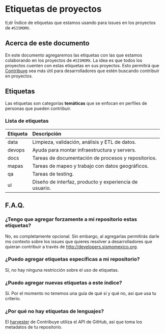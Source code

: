 # Etiquetas de proyectos

tl;dr Índice de etiquetas que estamos usando para issues en los proyectos de `#SISMOMX`. 

## Acerca de este documento

En este documento agregaremos las etiquetas con las que estamos colaborando en los proyectos de `#SISMOMX`. La idea es que todos los proyectos cuenten con estas etiquetas en sus proyectos. Esto permitirá que [Contribuye](http://developers.codeandomexico.org) sea más útil para desarrolladores que estén buscando contribuir en proyectos.

## Etiquetas

Las etiquetas son categorías **temáticas** que se enfocan en perfiles de personas que pueden contribuir.

### Lista de etiquetas

| Etiqueta | Descripción |
| :--- | :--- |
| data | Limpieza, validación, análisis y ETL de datos.|
| devops | Ayuda para montar infraestructura y servers.|
| docs| Tareas de documentación de procesos y repositorios. |
| mapas | Tareas de mapeo y trabajo con datos geográficos. |
| qa | Tareas de testing. |
| ui | Diseño de interfaz, producto y experiencia de usuario. |


## F.A.Q.

### ¿Tengo que agregar forzamente a mi repositorio estas etiquetas? 

No, es completamente opcional. Sin embargo, al agregarlas permitirás darle ms contexto sobre los issues que quieres resolver a desarrolladores que quieran contribuir a través de http://developers.sismomexico.org.

### ¿Puedo agregar etiquetas específicas a mi repositorio?

Sí, no hay ninguna restricción sobre el uso de etiquetas.

### ¿Puedo agregar nuevas etiquetas a este índice? 

Sí. Por el momento no tenemos una guía de qué sí y qué no, así que usa tu criterio.

### ¿Por qué no hay etiquetas de lenguajes? 

El [harvester](https://github.com/CodeandoMexico/contribuye-harvest) de Contribuye utiliza el API de GitHub, así que toma los metadatos de tu repositorio.
